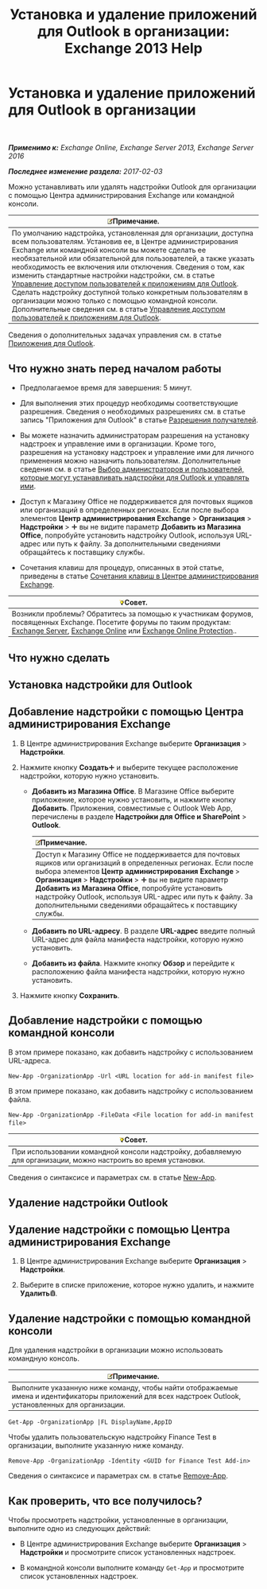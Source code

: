 ﻿---
title: 'Установка и удаление приложений для Outlook в организации: Exchange 2013 Help'
TOCTitle: Установка и удаление приложений для Outlook в организации
ms:assetid: 112f3ef7-9943-4a1e-8a42-e08e8e9f67f4
ms:mtpsurl: https://technet.microsoft.com/ru-ru/library/JJ943752(v=EXCHG.150)
ms:contentKeyID: 52061204
ms.date: 04/30/2018
mtps_version: v=EXCHG.150
ms.translationtype: HT
---

# Установка и удаление приложений для Outlook в организации

 

_**Применимо к:** Exchange Online, Exchange Server 2013, Exchange Server 2016_

_**Последнее изменение раздела:** 2017-02-03_

Можно устанавливать или удалять надстройки Outlook для организации с помощью Центра администрирования Exchange или командной консоли.

<table>
<thead>
<tr class="header">
<th><img src="images/JJ126620.note(EXCHG.150).gif" title="Примечание" alt="Примечание" />Примечание.</th>
</tr>
</thead>
<tbody>
<tr class="odd">
<td>По умолчанию надстройка, установленная для организации, доступна всем пользователям. Установив ее, в Центре администрирования Exchange или командной консоли вы можете сделать ее необязательной или обязательной для пользователей, а также указать необходимость ее включения или отключения. Сведения о том, как изменить стандартные настройки надстройки, см. в статье <a href="manage-user-access-to-add-ins-for-outlook-exchange-online-help.md">Управление доступом пользователей к приложениям для Outlook</a>. Сделать надстройку доступной только конкретным пользователям в организации можно только с помощью командной консоли. Дополнительные сведения см. в статье <a href="manage-user-access-to-add-ins-for-outlook-exchange-online-help.md">Управление доступом пользователей к приложениям для Outlook</a>.</td>
</tr>
</tbody>
</table>


Сведения о дополнительных задачах управления см. в статье [Приложения для Outlook](add-ins-for-outlook-exchange-2013-help.md).

## Что нужно знать перед началом работы

  - Предполагаемое время для завершения: 5 минут.

  - Для выполнения этих процедур необходимы соответствующие разрешения. Сведения о необходимых разрешениях см. в статье запись "Приложения для Outlook" в статье [Разрешения получателей](recipients-permissions-exchange-2013-help.md).

  - Вы можете назначить администраторам разрешения на установку надстроек и управление ими в организации. Кроме того, разрешения на установку надстроек и управление ими для личного применения можно назначить пользователям. Дополнительные сведения см. в статье [Выбор администраторов и пользователей, которые могут устанавливать надстройки для Outlook и управлять ими](specify-the-administrators-and-users-who-can-install-and-manage-add-ins-for-outlook-exchange-2013-help.md).

  - Доступ к Магазину Office не поддерживается для почтовых ящиков или организаций в определенных регионах. Если после выбора элементов **Центр администрирования Exchange** \> **Организация** \> **Надстройки** \> ![Значок добавления](images/JJ218640.c1e75329-d6d7-4073-a27d-498590bbb558(EXCHG.150).gif "Значок добавления") вы не видите параметр **Добавить из Магазина Office**, попробуйте установить надстройку Outlook, используя URL-адрес или путь к файлу. За дополнительными сведениями обращайтесь к поставщику службы.

  - Сочетания клавиш для процедур, описанных в этой статье, приведены в статье [Сочетания клавиш в Центре администрирования Exchange](keyboard-shortcuts-in-the-exchange-admin-center-exchange-online-protection-help.md).

<table>
<thead>
<tr class="header">
<th><img src="images/Bb124558.tip(EXCHG.150).gif" title="Совет" alt="Совет" />Совет.</th>
</tr>
</thead>
<tbody>
<tr class="odd">
<td>Возникли проблемы? Обратитесь за помощью к участникам форумов, посвященных Exchange. Посетите форумы по таким продуктам: <a href="https://go.microsoft.com/fwlink/p/?linkid=60612">Exchange Server</a>, <a href="https://go.microsoft.com/fwlink/p/?linkid=267542">Exchange Online</a> или <a href="https://go.microsoft.com/fwlink/p/?linkid=285351">Exchange Online Protection</a>..</td>
</tr>
</tbody>
</table>


## Что нужно сделать

## Установка надстройки для Outlook

## Добавление надстройки с помощью Центра администрирования Exchange

1.  В Центре администрирования Exchange выберите **Организация** \> **Надстройки**.

2.  Нажмите кнопку **Создать**![Значок добавления](images/JJ218640.c1e75329-d6d7-4073-a27d-498590bbb558(EXCHG.150).gif "Значок добавления") и выберите текущее расположение надстройки, которую нужно установить.
    
      - **Добавить из Магазина Office**. В Магазине Office выберите приложение, которое нужно установить, и нажмите кнопку **Добавить**. Приложения, совместимые с Outlook Web App, перечислены в разделе **Надстройки для Office и SharePoint** \> **Outlook**.
        
        <table>
        <thead>
        <tr class="header">
        <th><img src="images/JJ126620.note(EXCHG.150).gif" title="Примечание" alt="Примечание" />Примечание.</th>
        </tr>
        </thead>
        <tbody>
        <tr class="odd">
        <td>Доступ к Магазину Office не поддерживается для почтовых ящиков или организаций в определенных регионах. Если после выбора элементов <strong>Центр администрирования Exchange</strong> &gt; <strong>Организация</strong> &gt; <strong>Надстройки</strong> &gt; <img src="images/JJ218640.c1e75329-d6d7-4073-a27d-498590bbb558(EXCHG.150).gif" title="Значок добавления" alt="Значок добавления" /> вы не видите параметр <strong>Добавить из Магазина Office</strong>, попробуйте установить надстройку Outlook, используя URL-адрес или путь к файлу. За дополнительными сведениями обращайтесь к поставщику службы.</td>
        </tr>
        </tbody>
        </table>
    
      - **Добавить по URL-адресу**. В разделе **URL-адрес** введите полный URL-адрес для файла манифеста надстройки, которую нужно установить.
    
      - **Добавить из файла**. Нажмите кнопку **Обзор** и перейдите к расположению файла манифеста надстройки, которую нужно установить.

3.  Нажмите кнопку **Сохранить**.

## Добавление надстройки с помощью командной консоли

В этом примере показано, как добавить надстройку с использованием URL-адреса.

    New-App -OrganizationApp -Url <URL location for add-in manifest file>

В этом примере показано, как добавить надстройку с использованием файла.

    New-App -OrganizationApp -FileData <File location for add-in manifest file>

<table>
<thead>
<tr class="header">
<th><img src="images/Bb124558.tip(EXCHG.150).gif" title="Совет" alt="Совет" />Совет.</th>
</tr>
</thead>
<tbody>
<tr class="odd">
<td>При использовании командной консоли надстройку, добавляемую для организации, можно настроить во время установки.</td>
</tr>
</tbody>
</table>


Сведения о синтаксисе и параметрах см. в статье [New-App](https://technet.microsoft.com/ru-ru/library/jj218722\(v=exchg.150\)).

## Удаление надстройки Outlook

## Удаление надстройки с помощью Центра администрирования Exchange

1.  В Центре администрирования Exchange выберите **Организация** \> **Надстройки**.

2.  Выберите в списке приложение, которое нужно удалить, и нажмите **Удалить**![Значок удаления](images/Dd979797.14f639f6-61e8-4418-bbfb-0db14de9d2f5(EXCHG.150).gif "Значок удаления").

## Удаление надстройки с помощью командной консоли

Для удаления надстройки в организации можно использовать командную консоль.

<table>
<thead>
<tr class="header">
<th><img src="images/JJ126620.note(EXCHG.150).gif" title="Примечание" alt="Примечание" />Примечание.</th>
</tr>
</thead>
<tbody>
<tr class="odd">
<td>Выполните указанную ниже команду, чтобы найти отображаемые имена и идентификаторы приложений для всех надстроек Outlook, установленных для организации.</td>
</tr>
</tbody>
</table>


    Get-App -OrganizationApp |FL DisplayName,AppID

Чтобы удалить пользовательскую надстройку Finance Test в организации, выполните указанную ниже команду.

    Remove-App -OrganizationApp -Identity <GUID for Finance Test Add-in>

Сведения о синтаксисе и параметрах см. в статье [Remove-App](https://technet.microsoft.com/ru-ru/library/jj218709\(v=exchg.150\)).

## Как проверить, что все получилось?

Чтобы просмотреть надстройки, установленные в организации, выполните одно из следующих действий:

  - В Центре администрирования Exchange выберите **Организация** \> **Надстройки** и просмотрите список установленных надстроек.

  - В командной консоли выполните команду `Get-App` и просмотрите список установленных надстроек.

